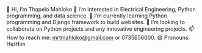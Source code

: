 👋 Hi, I’m Thapelo Mahloko
👀 I’m interested in Electrical Engineering, Python programming, and data science.
🌱 I’m currently learning Python programming and Django framework to build websites.
💞️ I’m looking to collaborate on Python projects and any innovative engineering projects.
📫 How to reach me: mrtmahloko@gmail.com or 0735656000.
😄 Pronouns: He/Him

<!---
ThapeloMahloko/ThapeloMahloko is a ✨ special ✨ repository because its `README.md` (this file) appears on your GitHub profile.
You can click the Preview link to take a look at your changes.
--->
